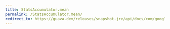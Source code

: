 ```yaml
---
title: StatsAccumulator.mean
permalink: /StatsAccumulator.mean/
redirect_to: https://guava.dev/releases/snapshot-jre/api/docs/com/google/common/math/StatsAccumulator.html#mean--
---
```

